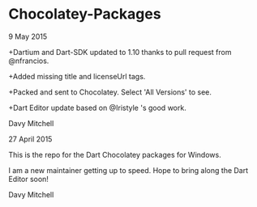 # Chocolatey-Packages
9 May 2015

+Dartium and Dart-SDK updated to 1.10 thanks to pull request from @nfrancios.

+Added missing title and licenseUrl tags.

+Packed and sent to Chocolatey. Select 'All Versions' to see.

+Dart Editor update based on @Iristyle 's good work.


Davy Mitchell

27 April 2015

This is the repo for the Dart Chocolatey packages for Windows.

I am a new maintainer getting up to speed. Hope to bring along the Dart Editor soon!

Davy Mitchell
